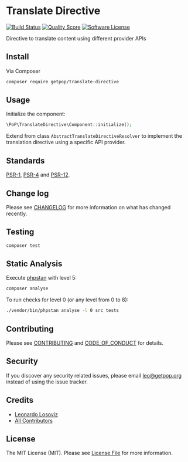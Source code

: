 # Translate Directive

[![Build Status][ico-travis]][link-travis]
[![Quality Score][ico-code-quality]][link-code-quality]
[![Software License][ico-license]](LICENSE.md)

<!--
[![Latest Version on Packagist][ico-version]][link-packagist]
[![Coverage Status][ico-scrutinizer]][link-scrutinizer]
[![Total Downloads][ico-downloads]][link-downloads]
-->

Directive <translate> to translate content using different provider APIs

## Install

Via Composer

``` bash
composer require getpop/translate-directive
```

## Usage

Initialize the component:

``` php
\PoP\TranslateDirective\Component::initialize();
```

Extend from class `AbstractTranslateDirectiveResolver` to implement the translation directive using a specific API provider.

## Standards

[PSR-1](https://www.php-fig.org/psr/psr-1), [PSR-4](https://www.php-fig.org/psr/psr-4) and [PSR-12](https://www.php-fig.org/psr/psr-12).

## Change log

Please see [CHANGELOG](CHANGELOG.md) for more information on what has changed recently.

## Testing

``` bash
composer test
```

## Static Analysis

Execute [phpstan](https://github.com/phpstan/phpstan) with level 5:

``` bash
composer analyse
```

To run checks for level 0 (or any level from 0 to 8):

``` bash
./vendor/bin/phpstan analyse -l 0 src tests
```

## Contributing

Please see [CONTRIBUTING](CONTRIBUTING.md) and [CODE_OF_CONDUCT](CODE_OF_CONDUCT.md) for details.

## Security

If you discover any security related issues, please email leo@getpop.org instead of using the issue tracker.

## Credits

- [Leonardo Losoviz][link-author]
- [All Contributors][link-contributors]

## License

The MIT License (MIT). Please see [License File](LICENSE.md) for more information.

[ico-version]: https://img.shields.io/packagist/v/getpop/translate-directive.svg?style=flat-square
[ico-license]: https://img.shields.io/badge/license-MIT-brightgreen.svg?style=flat-square
[ico-travis]: https://img.shields.io/travis/getpop/translate-directive/master.svg?style=flat-square
[ico-scrutinizer]: https://img.shields.io/scrutinizer/coverage/g/getpop/translate-directive.svg?style=flat-square
[ico-code-quality]: https://img.shields.io/scrutinizer/g/getpop/translate-directive.svg?style=flat-square
[ico-downloads]: https://img.shields.io/packagist/dt/getpop/translate-directive.svg?style=flat-square

[link-packagist]: https://packagist.org/packages/getpop/translate-directive
[link-travis]: https://travis-ci.org/getpop/translate-directive
[link-scrutinizer]: https://scrutinizer-ci.com/g/getpop/translate-directive/code-structure
[link-code-quality]: https://scrutinizer-ci.com/g/getpop/translate-directive
[link-downloads]: https://packagist.org/packages/getpop/translate-directive
[link-author]: https://github.com/leoloso
[link-contributors]: ../../contributors

